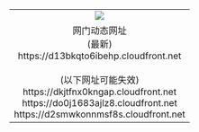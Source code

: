 ﻿<table>
  <tr></tr>
  <tr><td colspan=2 align=center><img src="https://d13bkqto6ibehp.cloudfront.net/Up/oGate.jpg" /></td></tr>
  <tr><td colspan=2 align=center>网门动态网址<br/>(最新)
<br>https://d13bkqto6ibehp.cloudfront.net
<br/><br/>(以下网址可能失效)
<br>https://dkjtfnx0kngap.cloudfront.net
<br>https://do0j1683ajlz8.cloudfront.net
<br>https://d2smwkonnmsf8s.cloudfront.net
    </td>
  </tr>
</table>
